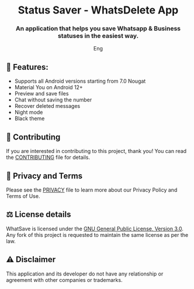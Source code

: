 <div align="center">

# Status Saver - WhatsDelete App

### An application that helps you save Whatsapp & Business statuses in the easiest way.

Eng

</div>

## 📃 Features:

* Supports all Android versions starting from 7.0 Nougat
* Material You on Android 12+
* Preview and save files
* Chat without saving the number
* Recover deleted messages
* Night mode
* Black theme




## 🤝 Contributing
If you are interested in contributing to this project, thank you! You can read the [CONTRIBUTING](CONTRIBUTING.md) file for details.


## 🔏 Privacy and Terms
Please see the [PRIVACY](https://sites.google.com/view/satus-saver-whatsdelete/home) file to learn more about our Privacy Policy and Terms of Use.

## ⚖️ License details
WhatSave is licensed under the [GNU General Public License, Version 3.0](LICENSE.md). Any fork of
this project is requested to maintain the same license as per the law.

## ⚠️ Disclaimer
This application and its developer do not have any relationship or agreement with other companies or trademarks.
